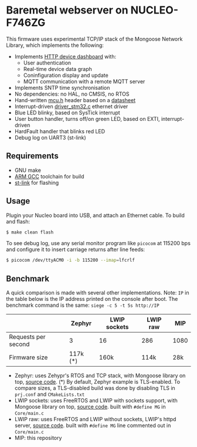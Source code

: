 # Baremetal webserver on NUCLEO-F746ZG

This firmware uses experimental TCP/IP stack of the Mongoose Network Library,
which implements the following:

- Implements [HTTP device dashboard](../../device-dashboard) with:
  - User authentication
  - Real-time device data graph
  - Coninfiguration display and update
  - MQTT communication with a remote MQTT server
- Implements SNTP time synchronisation
- No dependencies: no HAL, no CMSIS, no RTOS
- Hand-written [mcu.h](mcu.h) header based on a [datasheet](https://www.st.com/resource/en/reference_manual/rm0385-stm32f75xxx-and-stm32f74xxx-advanced-armbased-32bit-mcus-stmicroelectronics.pdf)
- Interrupt-driven [driver_stm32.c](../../../mip/driver_stm32.c) ethernet driver
- Blue LED blinky, based on SysTick interrupt
- User button handler, turns off/on green LED, based on EXTI, interrupt-driven 
- HardFault handler that blinks red LED
- Debug log on UART3 (st-link)

## Requirements

- GNU make
- [ARM GCC](https://developer.arm.com/tools-and-software/open-source-software/developer-tools/gnu-toolchain/gnu-rm) toolchain for build
- [st-link](https://github.com/stlink-org/stlink) for flashing

## Usage

Plugin your Nucleo board into USB, and attach an Ethernet cable.
To build and flash:

```sh
$ make clean flash
```

To see debug log, use any serial monitor program like `picocom` at 115200 bps and configure it to insert carriage returns after line feeds:

```sh
$ picocom /dev/ttyACM0 -i -b 115200 --imap=lfcrlf
```

## Benchmark

A quick comparison is made with several other implementations.
Note: `IP` in the table below is the IP address printed on the console after
boot. The benchmark command is the same: `siege -c 5 -t 5s http://IP`

|                     | Zephyr   | LWIP sockets | LWIP raw | MIP  |
| ------------------- | -------- | ------------ | -------- | ---- |
| Requests per second | 3        | 16           | 286      | 1080 |
| Firmware size       | 117k (*) | 160k         | 114k     | 28k  |

- Zephyr: uses Zehypr's RTOS and TCP stack, with Mongoose library on top,
  [source code](https://github.com/cesanta/mongoose/tree/master/examples/zephyr/http-server).
  (*) By default, Zephyr example is TLS-enabled. To compare sizes, a TLS-disabled
  build was done by disabling TLS in `prj.conf` and `CMakeLists.txt`
- LWIP sockets: uses FreeRTOS and LWIP with sockets support, with Mongoose
  library on top, [source code](https://github.com/mongoose-examples/stm32-nucleo-f746z).
  built with `#define MG` in `Core/main.c`
- LWIP raw: uses FreeRTOS and LWIP without sockets, LWIP's httpd server,
  [source code](https://github.com/mongoose-examples/stm32-nucleo-f746z).
  built with `#define MG` line commented out in `Core/main.c`
- MIP: this repository

